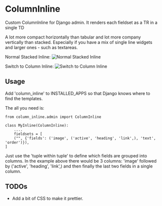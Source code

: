 ColumnInline
============

Custom ColumnInline for Django admin. It renders each fieldset as a TR in a single TD


A lot more compact horizontally than tabular and lot more company vertically than stacked. Especially if you have a mix of single line widgets and larger ones - such as textareas.

Normal Stacked Inline: ![Normal Stacked Inline](https://raw.github.com/DjangoAdminHackers/ColumnInline/master/docs/img/before.png)

Switch to Column Inline: ![Switch to Column Inline](https://raw.github.com/DjangoAdminHackers/ColumnInline/master/docs/img/after.png)

Usage
-----

Add 'column_inline' to INSTALLED_APPS so that Django knows where to find the templates.

The all you need is:

    from column_inline.admin import ColumnInline

    class MyInline(ColumnInline):
        ....
        fieldsets = [
        ("", {'fields': ('image', ('active', 'heading', 'link',), 'text', 'order')}),
    ]

        
Just use the 'tuple within tuple' to define which fields are grouped into columns. In the example above there would be 3 columns: 'image' followed by ('active', 'heading', 'link',) and then finally the last two fields in a single column.

TODOs
-----

 * Add a bit of CSS to make it prettier.
